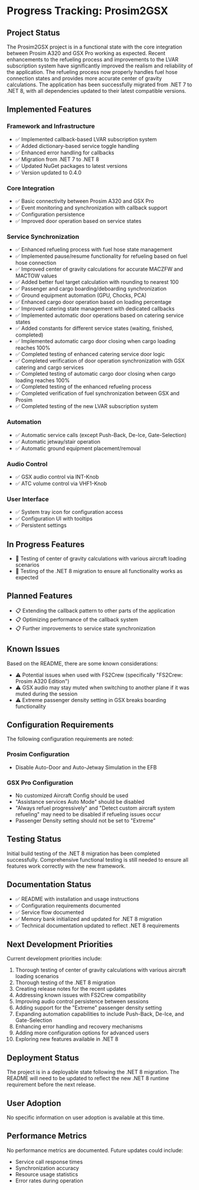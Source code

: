 # Progress Tracking: Prosim2GSX

## Project Status
The Prosim2GSX project is in a functional state with the core integration between Prosim A320 and GSX Pro working as expected. Recent enhancements to the refueling process and improvements to the LVAR subscription system have significantly improved the realism and reliability of the application. The refueling process now properly handles fuel hose connection states and provides more accurate center of gravity calculations. The application has been successfully migrated from .NET 7 to .NET 8, with all dependencies updated to their latest compatible versions.

## Implemented Features

### Framework and Infrastructure
- ✅ Implemented callback-based LVAR subscription system
- ✅ Added dictionary-based service toggle handling
- ✅ Enhanced error handling for callbacks
- ✅ Migration from .NET 7 to .NET 8
- ✅ Updated NuGet packages to latest versions
- ✅ Version updated to 0.4.0

### Core Integration
- ✅ Basic connectivity between Prosim A320 and GSX Pro
- ✅ Event monitoring and synchronization with callback support
- ✅ Configuration persistence
- ✅ Improved door operation based on service states

### Service Synchronization
- ✅ Enhanced refueling process with fuel hose state management
- ✅ Implemented pause/resume functionality for refueling based on fuel hose connection
- ✅ Improved center of gravity calculations for accurate MACZFW and MACTOW values
- ✅ Added better fuel target calculation with rounding to nearest 100
- ✅ Passenger and cargo boarding/deboarding synchronization
- ✅ Ground equipment automation (GPU, Chocks, PCA)
- ✅ Enhanced cargo door operation based on loading percentage
- ✅ Improved catering state management with dedicated callbacks
- ✅ Implemented automatic door operations based on catering service states
- ✅ Added constants for different service states (waiting, finished, completed)
- ✅ Implemented automatic cargo door closing when cargo loading reaches 100%
- ✅ Completed testing of enhanced catering service door logic
- ✅ Completed verification of door operation synchronization with GSX catering and cargo services
- ✅ Completed testing of automatic cargo door closing when cargo loading reaches 100%
- ✅ Completed testing of the enhanced refueling process
- ✅ Completed verification of fuel synchronization between GSX and Prosim
- ✅ Completed testing of the new LVAR subscription system

### Automation
- ✅ Automatic service calls (except Push-Back, De-Ice, Gate-Selection)
- ✅ Automatic jetway/stair operation
- ✅ Automatic ground equipment placement/removal

### Audio Control
- ✅ GSX audio control via INT-Knob
- ✅ ATC volume control via VHF1-Knob

### User Interface
- ✅ System tray icon for configuration access
- ✅ Configuration UI with tooltips
- ✅ Persistent settings

## In Progress Features
- 🔄 Testing of center of gravity calculations with various aircraft loading scenarios
- 🔄 Testing of the .NET 8 migration to ensure all functionality works as expected

## Planned Features
- 📋 Extending the callback pattern to other parts of the application
- 📋 Optimizing performance of the callback system
- 📋 Further improvements to service state synchronization

## Known Issues
Based on the README, there are some known considerations:

- ⚠️ Potential issues when used with FS2Crew (specifically "FS2Crew: Prosim A320 Edition")
- ⚠️ GSX audio may stay muted when switching to another plane if it was muted during the session
- ⚠️ Extreme passenger density setting in GSX breaks boarding functionality

## Configuration Requirements
The following configuration requirements are noted:

### Prosim Configuration
- Disable Auto-Door and Auto-Jetway Simulation in the EFB

### GSX Pro Configuration
- No customized Aircraft Config should be used
- "Assistance services Auto Mode" should be disabled
- "Always refuel progressively" and "Detect custom aircraft system refueling" may need to be disabled if refueling issues occur
- Passenger Density setting should not be set to "Extreme"

## Testing Status
Initial build testing of the .NET 8 migration has been completed successfully. Comprehensive functional testing is still needed to ensure all features work correctly with the new framework.

## Documentation Status
- ✅ README with installation and usage instructions
- ✅ Configuration requirements documented
- ✅ Service flow documented
- ✅ Memory bank initialized and updated for .NET 8 migration
- ✅ Technical documentation updated to reflect .NET 8 requirements

## Next Development Priorities
Current development priorities include:

1. Thorough testing of center of gravity calculations with various aircraft loading scenarios
2. Thorough testing of the .NET 8 migration
3. Creating release notes for the recent updates
4. Addressing known issues with FS2Crew compatibility
5. Improving audio control persistence between sessions
6. Adding support for the "Extreme" passenger density setting
7. Expanding automation capabilities to include Push-Back, De-Ice, and Gate-Selection
8. Enhancing error handling and recovery mechanisms
9. Adding more configuration options for advanced users
10. Exploring new features available in .NET 8

## Deployment Status
The project is in a deployable state following the .NET 8 migration. The README will need to be updated to reflect the new .NET 8 runtime requirement before the next release.

## User Adoption
No specific information on user adoption is available at this time.

## Performance Metrics
No performance metrics are documented. Future updates could include:

- Service call response times
- Synchronization accuracy
- Resource usage statistics
- Error rates during operation
